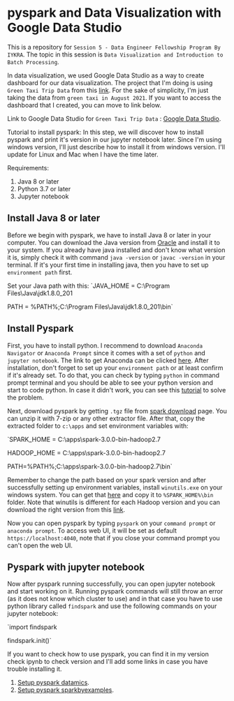 # pyspark and Data Visualization with Google Data Studio

This is a repository for `Session 5 - Data Engineer Fellowship Program By IYKRA`. The topic in this session is `Data Visualization and Introduction to Batch Processing`.

In data visualization, we used Google Data Studio as a way to create dashboard for our data visualization. The project that I'm doing is using `Green Taxi Trip Data` from this [link](https://www1.nyc.gov/site/tlc/about/tlc-trip-record-data.page). For the sake of simplicity, I'm just taking the data from `green taxi in August 2021`. If you want to access the dashboard that I created, you can move to link below.

Link to Google Data Studio for `Green Taxi Trip Data` : [Google Data Studio](https://datastudio.google.com/reporting/ea4344dc-6fd1-44b4-b7b5-fb1bdcf9f1b6).

Tutorial to install pyspark:
In this step, we will discover how to install pyspark and print it's version in our jupyter notebook later. Since I'm using windows version, I'll just describe how to install it from windows version. I'll update for Linux and Mac when I have the time later.

Requirements:
1. Java 8 or later
2. Python 3.7 or later
3. Jupyter notebook

## Install Java 8 or later
Before we begin with pyspark, we have to install Java 8 or later in your computer. You can download the Java version from [Oracle](https://www.oracle.com/java/technologies/downloads/#java8) and install it to your system. If you already have java installed and don't know what version it is, simply check it with command `java -version` or `javac -version` in your terminal.
If it's your first time in installing java, then you have to set up `environment path` first.

Set your Java path with this:
`JAVA_HOME = C:\Program Files\Java\jdk1.8.0_201

PATH = %PATH%;C:\Program Files\Java\jdk1.8.0_201\bin`

## Install Pyspark
First, you have to install python. I recommend to download `Anaconda Navigator` or `Anaconda Prompt` since it comes with a set of `python` and `jupyter notebook`. The link to get Anaconda can be clicked [here](https://www.anaconda.com/products/distribution). After installation, don't forget to set up your `environment path` or at least confirm if it's already set. To do that, you can check by typing `python` in command prompt terminal and you should be able to see your python version and start to code python. In case it didn't work, you can see this [tutorial](https://initialcommit.com/blog/python-is-not-recognized-as-an-internal-or-external-command) to solve the problem.

Next, download pyspark by getting `.tgz` file from [spark download](https://spark.apache.org/downloads.html) page. You can unzip it with 7-zip or any other extractor file. After that, copy the extracted folder to `c:\apps` and set environment variables with:

`SPARK_HOME  = C:\apps\spark-3.0.0-bin-hadoop2.7

HADOOP_HOME = C:\apps\spark-3.0.0-bin-hadoop2.7

PATH=%PATH%;C:\apps\spark-3.0.0-bin-hadoop2.7\bin`

Remember to change the path based on your spark version and after successfully setting up environment variables, install `winutils.exe` on your windows system. You can get that [here](https://github.com/steveloughran/winutils/blob/master/hadoop-2.7.1/bin/winutils.exe) and copy it to `%SPARK_HOME%\bin` folder. Note that winutils is different for each Hadoop version and you can download the right version from this [link](https://github.com/steveloughran/winutils).

Now you can open pyspark by typing `pyspark` on your `command prompt` or `anaconda prompt`. To access web UI, it will be set as default `https://localhost:4040`, note that if you close your command prompt you can't open the web UI.

## Pyspark with jupyter notebook
Now after pyspark running successfully, you can open jupyter notebook and start working on it. Running pyspark commands will still throw an error (as it does not know which cluster to use) and in that case you have to use python library called `findspark` and use the following commands on your jupyter notebook:

`import findspark

findspark.init()`

If you want to check how to use pyspark, you can find it in my version check ipynb to check version and I'll add some links in case you have trouble installing it.
1. [Setup pyspark datamics](https://blog.datamics.com/how-to-install-pyspark-on-windows-faf7ac293ecf).
2. [Setup pyspark sparkbyexamples](https://sparkbyexamples.com/pyspark/how-to-install-and-run-pyspark-on-windows/).
